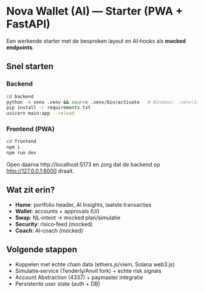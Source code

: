 # Nova Wallet (AI) — Starter (PWA + FastAPI)

Een werkende starter met de besproken layout en AI‑hooks als **mocked endpoints**.

## Snel starten

### Backend
```bash
cd backend
python -m venv .venv && source .venv/bin/activate   # Windows: .venv\Scripts\activate
pip install -r requirements.txt
uvicorn main:app --reload
```

### Frontend (PWA)
```bash
cd frontend
npm i
npm run dev
```
Open daarna http://localhost:5173 en zorg dat de backend op http://127.0.0.1:8000 draait.

## Wat zit erin?
- **Home**: portfolio header, AI Insights, laatste transacties
- **Wallet**: accounts + approvals (UI)
- **Swap**: NL‑intent → mocked plan/simulatie
- **Security**: risico‑feed (mocked)
- **Coach**: AI‑coach (mocked)

## Volgende stappen
- Koppelen met echte chain data (ethers.js/viem, Solana web3.js)
- Simulatie‑service (Tenderly/Anvil fork) + echte risk signals
- Account Abstraction (4337) + paymaster integratie
- Persistente user state (auth + DB)
